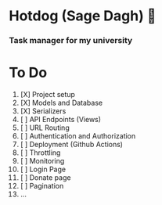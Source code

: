 # Hotdog (Sage Dagh) 🌭
### Task manager for my university

# To Do
 1. [X] Project setup
 2. [X] Models and Database
 3. [X] Serializers
 4. [ ] API Endpoints (Views)
 5. [ ] URL Routing
 6. [ ] Authentication and Authorization
 7. [ ] Deployment (Github Actions)
 8. [ ] Throttling
 9. [ ] Monitoring
10. [ ] Login Page
11. [ ] Donate page
12. [ ] Pagination
13. ...